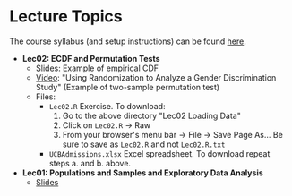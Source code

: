 # Lecture Topics

The course syllabus (and setup instructions) can be found [here](http://rudeboybert.github.io/pages/teaching/courses/MATH311/2016-02.html).

* **Lec02: ECDF and Permutation Tests**
    + <a href="http://rpubs.com/rudeboybert/MATH311_Lec02" target="_blank">Slides</a>: Example of empirical CDF
    + <a href="https://www.youtube.com/watch?v=2pHhjx9hyM4" target="_blank">Video</a>: "Using Randomization to Analyze a Gender Discrimination Study" (Example of two-sample permutation test)
    + Files:
        * `Lec02.R` Exercise. To download:
            1. Go to the above directory "Lec02 Loading Data"
            1. Click on `Lec02.R` -> Raw
            1. From your browser's menu bar -> File -> Save Page As... Be sure to save as `Lec02.R` and not `Lec02.R.txt`
        * `UCBAdmissions.xlsx` Excel spreadsheet. To download repeat steps a. and b. above.
* **Lec01: Populations and Samples and Exploratory Data Analysis**
    + <a href="http://rpubs.com/rudeboybert/MATH311_Lec01" target="_blank">Slides</a>
    
    
    